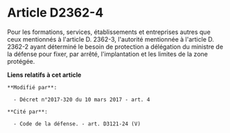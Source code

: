 # Article D2362-4

Pour les formations, services, établissements et entreprises autres que ceux mentionnés à l'article D. 2362-3, l'autorité
mentionnée à l'article D. 2362-2 ayant déterminé le besoin de protection a délégation du ministre de la défense pour fixer,
par arrêté, l'implantation et les limites de la zone protégée.

**Liens relatifs à cet article**

	**Modifié par**:

	  - Décret n°2017-320 du 10 mars 2017 - art. 4

	**Cité par**:

	  - Code de la défense. - art. D3121-24 (V)
